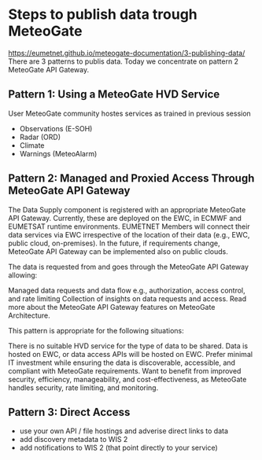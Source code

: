 # Steps to publish data trough MeteoGate
https://eumetnet.github.io/meteogate-documentation/3-publishing-data/
There are 3 patterns to publis data. Today we concentrate on pattern 2 MeteoGate API Gateway.

## Pattern 1: Using a MeteoGate HVD Service
User MeteoGate community hostes services as trained in previous session
* Observations (E-SOH)
* Radar (ORD)
* Climate
* Warnings (MeteoAlarm)
  
## Pattern 2: Managed and Proxied Access Through MeteoGate API Gateway

The Data Supply component is registered with an appropriate MeteoGate API Gateway​. Currently, these are deployed on the EWC, in ECMWF and EUMETSAT runtime environments. EUMETNET Members will connect their data services via EWC irrespective of the location of their data (e.g., EWC, public cloud, on-premises).​ ​In the future, if requirements change, MeteoGate API Gateway can be implemented also on public clouds.

The data is requested from and goes through the MeteoGate API Gateway allowing:

Managed data requests and data flow e.g., authorization, access control, and rate limiting
Collection of insights on data requests and access​.
Read more about the MeteoGate API Gateway features on MeteoGate Architecture.

This pattern is appropriate for the following situations​:

There is no suitable HVD service for the type of data to be shared.
Data is hosted on EWC, or data access APIs will be hosted on EWC.
Prefer minimal IT investment while ensuring the data is discoverable, accessible, and compliant with MeteoGate requirements.
Want to benefit from improved security, efficiency, manageability, and cost-effectiveness, as MeteoGate handles security, rate limiting, and monitoring.

## Pattern 3: Direct Access
* use your own API / file hostings and adverise direct links to data
* add discovery metadata to WIS 2
* add notifications to WIS 2 (that point directly to your service)
